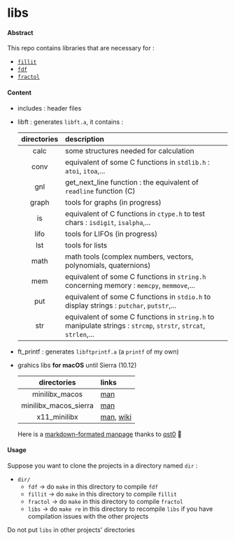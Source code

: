 # libs

#### Abstract
This repo contains libraries that are necessary for :
* [`fillit`](https://github.com/cquillet/fillit)
* [`fdf`](https://github.com/cquillet/fdf)
* [`fractol`](https://github.com/cquillet/fractol)

#### Content
* includes : header files
* libft : generates `libft.a`, it contains :

    | directories | description |
    | :---------: | :---------- |
    | calc        | some structures needed for calculation |
    | conv        | equivalent of some C functions in `stdlib.h` : `atoi`, `itoa`,... |
    | gnl         | get_next_line function : the equivalent of `readline` function (C) |
    | graph       | tools for graphs (in progress) |
    | is          | equivalent of C functions in `ctype.h` to test chars : `isdigit`, `isalpha`,... |
    | lifo        | tools for LIFOs (in progress) |
    | lst         | tools for lists |
    | math        | math tools (complex numbers, vectors, polynomials, quaternions) |
    | mem         | equivalent of some C functions in `string.h` concerning memory : `memcpy`, `memmove`,... |
    | put         | equivalent of some C functions in `stdio.h` to display strings : `putchar`, `putstr`,... |
    | str         | equivalent of some C functions in `string.h` to manipulate strings : `strcmp`, `strstr`, `strcat`, `strlen`,... |

* ft_printf : generates `libftprintf.a` (a `printf` of my own)
* grahics libs **for macOS** until Sierra (10.12)

    | directories           | links |
    | :-------------------: | :---------- |
    | minilibx_macos        | [man](https://github.com/cquillet/libs/blob/master/minilibx_macos/man/man3/mlx.1) |
    | minilibx_macos_sierra | [man](https://github.com/cquillet/libs/blob/master/minilibx_macos_sierra/man/man3/mlx.1) |
    | x11_minilibx          | [man](https://github.com/cquillet/libs/blob/master/x11_minilibx/man/man3/mlx.1), [wiki](https://en.wikipedia.org/wiki/Xlib) |

    Here is a [markdown-formated manpage](https://github.com/qst0/ft_libgfx/blob/master/man_mlx.md) thanks to [qst0](https://github.com/qst0) 🙏

#### Usage
Suppose you want to clone the projects in a directory named `dir` :

* `dir/`
  * `fdf` -> do `make` in this directory to compile `fdf`
  * `fillit` -> do `make` in this directory to compile `fillit`
  * `fractol` -> do `make` in this directory to compile `fractol`
  * `libs` -> do `make re` in this directory to recompile `libs` if you have compilation issues with the other projects
  
Do not put `libs` in other projects' directories 
